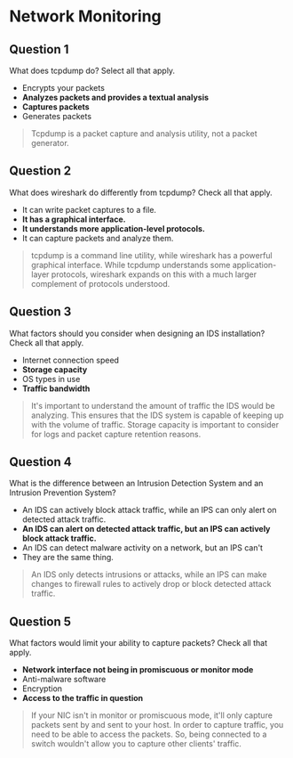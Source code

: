 # Network Monitoring

## Question 1

What does tcpdump do? Select all that apply.

* Encrypts your packets
* **Analyzes packets and provides a textual analysis**
* **Captures packets**
* Generates packets

> Tcpdump is a packet capture and analysis utility, not a packet generator.

## Question 2

What does wireshark do differently from tcpdump? Check all that apply.

* It can write packet captures to a file.
* **It has a graphical interface.**
* **It understands more application-level protocols.**
* It can capture packets and analyze them.

> tcpdump is a command line utility, while wireshark has a powerful graphical interface. While tcpdump understands some application-layer protocols, wireshark expands on this with a much larger complement of protocols understood.

## Question 3

What factors should you consider when designing an IDS installation? Check all that apply.

* Internet connection speed
* **Storage capacity**
* OS types in use
* **Traffic bandwidth**

> It's important to understand the amount of traffic the IDS would be analyzing. This ensures that the IDS system is capable of keeping up with the volume of traffic. Storage capacity is important to consider for logs and packet capture retention reasons.

## Question 4

What is the difference between an Intrusion Detection System and an Intrusion Prevention System?

* An IDS can actively block attack traffic, while an IPS can only alert on detected attack traffic.
* **An IDS can alert on detected attack traffic, but an IPS can actively block attack traffic.**
* An IDS can detect malware activity on a network, but an IPS can't
* They are the same thing.

> An IDS only detects intrusions or attacks, while an IPS can make changes to firewall rules to actively drop or block detected attack traffic.

## Question 5

What factors would limit your ability to capture packets? Check all that apply.

* **Network interface not being in promiscuous or monitor mode**
* Anti-malware software
* Encryption
* **Access to the traffic in question**

> If your NIC isn't in monitor or promiscuous mode, it'll only capture packets sent by and sent to your host. In order to capture traffic, you need to be able to access the packets. So, being connected to a switch wouldn't allow you to capture other clients' traffic.